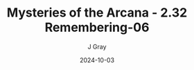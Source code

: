 ---
title: 'Mysteries of the Arcana - 2.32 Remembering-06'
alt: 'Mysteries of the Arcana'
date: '2024-10-03'
author: 'J Gray'
artist: 'Keira'
---